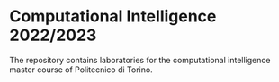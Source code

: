 # Computational Intelligence 2022/2023

The repository contains laboratories for the computational intelligence master course of Politecnico di Torino.
